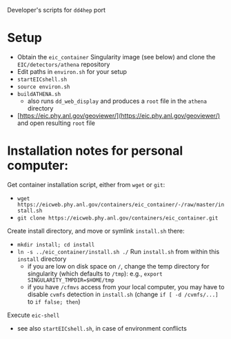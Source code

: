 Developer's scripts for `dd4hep` port

# Setup

- Obtain the `eic_container` Singularity image (see below) and clone the 
`EIC/detectors/athena` repository
- Edit paths in `environ.sh` for your setup
- `startEICshell.sh`
- `source environ.sh`
- `buildATHENA.sh`
  - also runs `dd_web_display` and produces a `root` file in the `athena`
    directory
- [https://eic.phy.anl.gov/geoviewer/](https://eic.phy.anl.gov/geoviewer/)
  and open resulting `root` file


# Installation notes for personal computer:

Get container installation script, either from `wget` or `git`:
- `wget https://eicweb.phy.anl.gov/containers/eic_container/-/raw/master/install.sh`
- `git clone https://eicweb.phy.anl.gov/containers/eic_container.git`

Create install directory, and move or symlink `install.sh` there:
- `mkdir install; cd install`
- `ln -s ../eic_container/install.sh ./`
Run `install.sh` from within this `install` directory
  - if you are low on disk space on `/`, change the temp directory for
    singularity (which defaults to `/tmp`): e.g., 
    `export SINGULARITY_TMPDIR=$HOME/tmp`
  - if you have `/cfmvs` access from your local computer, you may have
    to disable `cvmfs` detection in `install.sh` (change `if [ -d
    /cvmfs/...]` to `if false; then`)

Execute `eic-shell`
- see also `startEICshell.sh`, in case of environment conflicts

